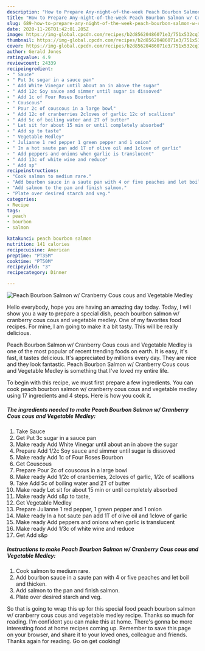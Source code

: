 ```yaml
---
description: "How to Prepare Any-night-of-the-week Peach Bourbon Salmon w/ Cranberry Cous cous and Vegetable Medley"
title: "How to Prepare Any-night-of-the-week Peach Bourbon Salmon w/ Cranberry Cous cous and Vegetable Medley"
slug: 689-how-to-prepare-any-night-of-the-week-peach-bourbon-salmon-w-cranberry-cous-cous-and-vegetable-medley
date: 2020-11-26T01:42:01.205Z
image: https://img-global.cpcdn.com/recipes/b2d85620486071e3/751x532cq70/peach-bourbon-salmon-w-cranberry-cous-cous-and-vegetable-medley-recipe-main-photo.jpg
thumbnail: https://img-global.cpcdn.com/recipes/b2d85620486071e3/751x532cq70/peach-bourbon-salmon-w-cranberry-cous-cous-and-vegetable-medley-recipe-main-photo.jpg
cover: https://img-global.cpcdn.com/recipes/b2d85620486071e3/751x532cq70/peach-bourbon-salmon-w-cranberry-cous-cous-and-vegetable-medley-recipe-main-photo.jpg
author: Gerald Jones
ratingvalue: 4.9
reviewcount: 24339
recipeingredient:
- " Sauce"
- " Put 3c sugar in a sauce pan"
- " Add White Vinegar until about an in above the sugar"
- " Add 12c Soy sauce and simmer until sugar is dissoved"
- " Add 1c of Four Roses Bourbon"
- " Couscous"
- " Pour 2c of couscous in a large bowl"
- " Add 12c of cranberries 2cloves of garlic 12c of scallions"
- " Add 5c of boiling water and 2T of butter"
- " Let sit for about 15 min or until completely absorbed"
- " Add sp to taste"
- " Vegetable Medley"
- " Julianne 1 red pepper 1 green pepper and 1 onion"
- " In a hot saute pan add 1T of olive oil and 1clove of garlic"
- " Add peppers and onions when garlic is translucent"
- " Add 13c of white wine and reduce"
- " Add sp"
recipeinstructions:
- "Cook salmon to medium rare."
- "Add bourbon sauce in a saute pan with 4 or five peaches and let boil and thicken."
- "Add salmon to the pan and finish salmon."
- "Plate over desired starch and veg."
categories:
- Recipe
tags:
- peach
- bourbon
- salmon

katakunci: peach bourbon salmon 
nutrition: 141 calories
recipecuisine: American
preptime: "PT35M"
cooktime: "PT50M"
recipeyield: "3"
recipecategory: Dinner

---
```



![Peach Bourbon Salmon w/ Cranberry Cous cous and Vegetable Medley](https://img-global.cpcdn.com/recipes/b2d85620486071e3/751x532cq70/peach-bourbon-salmon-w-cranberry-cous-cous-and-vegetable-medley-recipe-main-photo.jpg)

Hello everybody, hope you are having an amazing day today. Today, I will show you a way to prepare a special dish, peach bourbon salmon w/ cranberry cous cous and vegetable medley. One of my favorites food recipes. For mine, I am going to make it a bit tasty. This will be really delicious.



Peach Bourbon Salmon w/ Cranberry Cous cous and Vegetable Medley is one of the most popular of recent trending foods on earth. It is easy, it's fast, it tastes delicious. It's appreciated by millions every day. They are nice and they look fantastic. Peach Bourbon Salmon w/ Cranberry Cous cous and Vegetable Medley is something that I've loved my entire life.


To begin with this recipe, we must first prepare a few ingredients. You can cook peach bourbon salmon w/ cranberry cous cous and vegetable medley using 17 ingredients and 4 steps. Here is how you cook it.

<!--inarticleads1-->

##### The ingredients needed to make Peach Bourbon Salmon w/ Cranberry Cous cous and Vegetable Medley:

1. Take  Sauce
1. Get  Put 3c sugar in a sauce pan
1. Make ready  Add White Vinegar until about an in above the sugar
1. Prepare  Add 1/2c Soy sauce and simmer until sugar is dissoved
1. Make ready  Add 1c of Four Roses Bourbon
1. Get  Couscous
1. Prepare  Pour 2c of couscous in a large bowl
1. Make ready  Add 1/2c of cranberries, 2cloves of garlic, 1/2c of scallions
1. Take  Add 5c of boiling water and 2T of butter
1. Make ready  Let sit for about 15 min or until completely absorbed
1. Make ready  Add s&amp;p to taste,
1. Get  Vegetable Medley
1. Prepare  Julianne 1 red pepper, 1 green pepper and 1 onion
1. Make ready  In a hot saute pan add 1T of olive oil and 1clove of garlic
1. Make ready  Add peppers and onions when garlic is translucent
1. Make ready  Add 1/3c of white wine and reduce
1. Get  Add s&amp;p




<!--inarticleads2-->

##### Instructions to make Peach Bourbon Salmon w/ Cranberry Cous cous and Vegetable Medley:

1. Cook salmon to medium rare.
1. Add bourbon sauce in a saute pan with 4 or five peaches and let boil and thicken.
1. Add salmon to the pan and finish salmon.
1. Plate over desired starch and veg.




So that is going to wrap this up for this special food peach bourbon salmon w/ cranberry cous cous and vegetable medley recipe. Thanks so much for reading. I'm confident you can make this at home. There's gonna be more interesting food at home recipes coming up. Remember to save this page on your browser, and share it to your loved ones, colleague and friends. Thanks again for reading. Go on get cooking!
